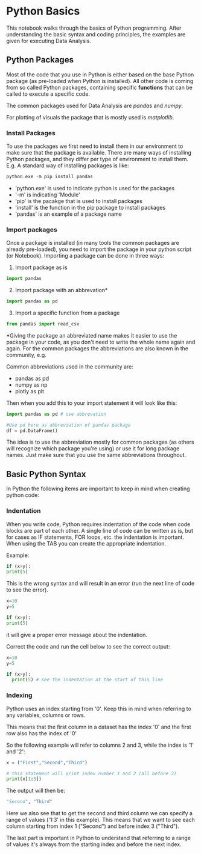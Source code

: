 # Python Basics

This notebook walks through the basics of Python programming. After understanding the basic syntax and coding principles, the examples are given for executing Data Analysis.

## Python Packages

Most of the code that you use in Python is either based on the base Python package (as pre-loaded when Python is installed). All other code is coming from so called Python packages, containing specific **functions** that can be called to execute a specific code.

The common packages used for Data Analysis are *pandas* and *numpy*.

For plotting of visuals the package that is mostly used is *matplotlib*.

### Install Packages

To use the packages we first need to install them in our environment to make sure that the package is available. There are many ways of installing Python packages, and they differ per type of environment to install them. E.g. A standard way of installing packages is like:

```python
python.exe -m pip install pandas
```

- 'python.exe' is used to indicate python is used for the packages
- '-m' is indicating 'Module'
- 'pip' is the pacakge that is used to install packages
- 'install' is the function in the pip package to install packages
- 'pandas' is an example of a package name

### Import packages

Once a package is installed (in many tools the common packages are already pre-loaded), you need to import the package in your python script (or Notebook). Importing a package can be done in three ways:

1. Import package as is

```python
import pandas
```

2. Import package with an abbrevation*

```python
import pandas as pd
```

3. Import a specific function from a package

```python
from pandas import read_csv
```

*Giving the package an abbreviated name makes it easier to use the package in your code, as you don't need to write the whole name again and again. For the common packages the abbreviations are also known in the community, e.g.

Common abbreviations used in the community are:
- pandas as pd
- numpy as np
- plotly as plt

Then when you add this to your import statement it will look like this:

```python
import pandas as pd # use abbrevation

#Use pd here as abbreviation of pandas package
df = pd.DataFrame() 
```

The idea is to use the abbreviation mostly for common packages (as others will recognize which package you're using) or use it for long package names. Just make sure that you use the same abbreviations throughout.

## Basic Python Syntax

In Python the following items are important to keep in mind when creating python code:

### Indentation

When you write code, Python requires indentation of the code when code blocks are part of each other. A single line of code can be written as is, but for cases as IF statements, FOR loops, etc. the indentation is important. When using the TAB you can create the appropriate indentation.

Example:

```python
if (x>y):
print(5)
```

This is the wrong syntax and will result in an error (run the next line of code to see the error).

```python
x=10
y=5

if (x>y):
print(5)
```

it will give a proper error message about the indentation.

Correct the code and run the cell below to see the correct output:

```python
x=10
y=5

if (x>y):
  print(5) # see the indentation at the start of this line
```

### Indexing

Python uses an index starting from '0'. Keep this in mind when referring to any variables, columns or rows.

This means that the first column in a dataset has the index '0' and the first row also has the index of '0'

So the following example will refer to columns 2 and 3, while the index is '1' and '2':

```python
x = ("First","Second","Third")

# this statement will print index number 1 and 2 (all before 3)
print(x[1:3])
```

The output will then be:

```python
"Second", "Third"
```

Here we also see that to get the second and third column we can specify a range of values ('1:3' in this example). This means that we want to see each column starting from index 1 ("Second") and before index 3 ("Third").

The last part is important in Python to understand that referring to a range of values it's always from the starting index and before the next index.

